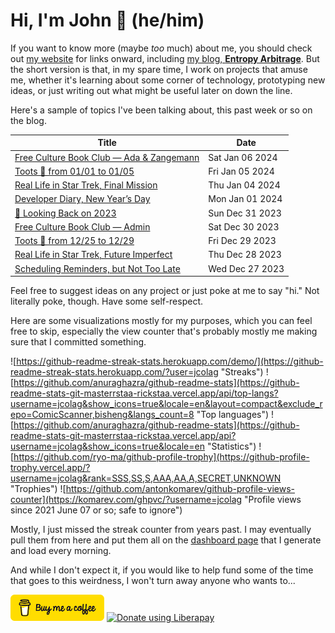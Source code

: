 # Hi, I'm John 👋 (he/him)

If you want to know more (maybe *too* much) about me, you should check out [my website](https://john.colagioia.net/) for links onward, including [my blog, **Entropy Arbitrage**](https://john.colagioia.net/blog).  But the short version is that, in my spare time, I work on projects that amuse me, whether it's learning about some corner of technology, prototyping new ideas, or just writing out what might be useful later on down the line.

Here's a sample of topics I've been talking about, this past week or so on the blog.

|Title|Date|
|-----|-------|
|[Free Culture Book Club — Ada &amp; Zangemann](https://john.colagioia.net/blog/2024/01/06/ada-zangemann.html)|Sat Jan 06 2024|
|[Toots 🦣 from 01/01 to 01/05](https://john.colagioia.net/blog/2024/01/05/week.html)|Fri Jan 05 2024|
|[Real Life in Star Trek, Final Mission](https://john.colagioia.net/blog/2024/01/04/final-mission.html)|Thu Jan 04 2024|
|[Developer Diary, New Year’s Day](https://john.colagioia.net/blog/2024/01/01/new-year.html)|Mon Jan 01 2024|
|[🔭 Looking Back on 2023](https://john.colagioia.net/blog/2023/12/31/review-2023.html)|Sun Dec 31 2023|
|[Free Culture Book Club — Admin](https://john.colagioia.net/blog/2023/12/30/admin.html)|Sat Dec 30 2023|
|[Toots 🦣 from 12/25 to 12/29](https://john.colagioia.net/blog/2023/12/29/week.html)|Fri Dec 29 2023|
|[Real Life in Star Trek, Future Imperfect](https://john.colagioia.net/blog/2023/12/28/future-imperfect.html)|Thu Dec 28 2023|
|[Scheduling Reminders, but Not Too Late](https://john.colagioia.net/blog/2023/12/27/too-late.html)|Wed Dec 27 2023|

Feel free to suggest ideas on any project or just poke at me to say "hi." Not literally poke, though. Have some self-respect.

Here are some visualizations mostly for my purposes, which you can feel free to skip, especially the view counter that's probably mostly me making sure that I committed something.

![https://github-readme-streak-stats.herokuapp.com/demo/](https://github-readme-streak-stats.herokuapp.com/?user=jcolag "Streaks")
![https://github.com/anuraghazra/github-readme-stats](https://github-readme-stats-git-masterrstaa-rickstaa.vercel.app/api/top-langs?username=jcolag&show_icons=true&locale=en&layout=compact&exclude_repo=ComicScanner,bisheng&langs_count=8 "Top languages")
![https://github.com/anuraghazra/github-readme-stats](https://github-readme-stats-git-masterrstaa-rickstaa.vercel.app/api?username=jcolag&show_icons=true&locale=en "Statistics")
![https://github.com/ryo-ma/github-profile-trophy](https://github-profile-trophy.vercel.app/?username=jcolag&rank=SSS,SS,S,AAA,AA,A,SECRET,UNKNOWN "Trophies")
![https://github.com/antonkomarev/github-profile-views-counter](https://komarev.com/ghpvc/?username=jcolag "Profile views since 2021 June 07 or so; safe to ignore")

Mostly, I just missed the streak counter from years past.  I may eventually pull them from here and put them all on the [dashboard page](https://github.com/jcolag/dash) that I generate and load every morning.

And while I don't expect it, if you would like to help fund some of the time that goes to this weirdness, I won't turn away anyone who wants to...

[<img src="images/default-yellow.png" alt="Buy Me a Coffee" width="150px"/>](https://www.buymeacoffee.com/jcolag)
<a href="https://liberapay.com/jcolag/donate"><img alt="Donate using Liberapay" src="https://liberapay.com/assets/widgets/donate.svg"></a>
